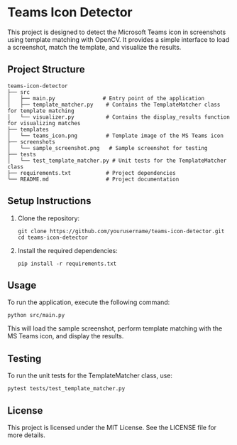 # Teams Icon Detector

This project is designed to detect the Microsoft Teams icon in screenshots using template matching with OpenCV. It provides a simple interface to load a screenshot, match the template, and visualize the results.

## Project Structure

```
teams-icon-detector
├── src
│   ├── main.py               # Entry point of the application
│   ├── template_matcher.py    # Contains the TemplateMatcher class for template matching
│   └── visualizer.py          # Contains the display_results function for visualizing matches
├── templates
│   └── teams_icon.png         # Template image of the MS Teams icon
├── screenshots
│   └── sample_screenshot.png   # Sample screenshot for testing
├── tests
│   └── test_template_matcher.py # Unit tests for the TemplateMatcher class
├── requirements.txt           # Project dependencies
└── README.md                  # Project documentation
```

## Setup Instructions

1. Clone the repository:
   ```
   git clone https://github.com/yourusername/teams-icon-detector.git
   cd teams-icon-detector
   ```

2. Install the required dependencies:
   ```
   pip install -r requirements.txt
   ```

## Usage

To run the application, execute the following command:
```
python src/main.py
```

This will load the sample screenshot, perform template matching with the MS Teams icon, and display the results.

## Testing

To run the unit tests for the TemplateMatcher class, use:
```
pytest tests/test_template_matcher.py
```

## License

This project is licensed under the MIT License. See the LICENSE file for more details.